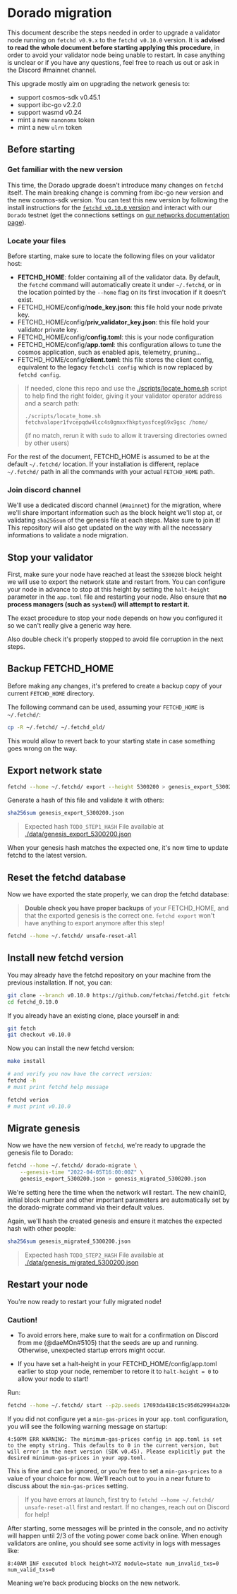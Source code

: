 # Dorado migration

This document describe the steps needed in order to upgrade a validator node running on `fetchd v0.9.x` to the `fetchd v0.10.0` version.
It is **advised to read the whole document before starting applying this procedure**, in order to avoid your validator node being unable to restart.
In case anything is unclear or if you have any questions, feel free to reach us out or ask in the Discord #mainnet channel.

This upgrade mostly aim on upgrading the network genesis to:
- support cosmos-sdk v0.45.1
- support ibc-go v2.2.0
- support wasmd v0.24
- mint a new `nanonomx` token
- mint a new `ulrn` token

## Before starting

### Get familiar with the new version

This time, the Dorado upgrade doesn't introduce many changes on `fetchd` itself. The main breaking change is comming from ibc-go new version and the new cosmos-sdk version. You can test this new version by following the install instructions for the [`fetchd v0.10.0` version](https://github.com/fetchai/fetchd/releases/tag/v0.10.0) and interact with our `Dorado` testnet (get the connections settings on [our networks documentation page](https://docs.fetch.ai/ledger_v2/networks/)). 

### Locate your files

Before starting, make sure to locate the following files on your validator host:

- **FETCHD_HOME**: folder containing all of the validator data. By default, the `fetchd` command will automatically create it under `~/.fetchd`, or in the location pointed by the `--home` flag on its first invocation if it doesn't exist.
- FETCHD_HOME/config/**node_key.json**: this file hold your node private key.
- FETCHD_HOME/config/**priv_validator_key.json**: this file hold your validator private key.
- FETCHD_HOME/config/**config.toml**: this is your node configuration
- FETCHD_HOME/config/**app.toml**: this configuration allows to tune the cosmos application, such as enabled apis, telemetry, pruning...
- FETCHD_HOME/config/**client.toml**: this file stores the client config, equivalent to the legacy `fetchcli config` which is now replaced by `fetchd config`.

> If needed, clone this repo and use the [./scripts/locate_home.sh](./scripts/locate_home.sh) script to help find the right folder, giving it your validator operator address and a search path:
>
> ```
> ./scripts/locate_home.sh fetchvaloper1fvcepqdw4lcc4s0gmxxfhkptyasfceg69x9gsc /home/
> ```
>
> (if no match, rerun it with `sudo` to allow it traversing directories owned by other users)

For the rest of the document, FETCHD_HOME is assumed to be at the default `~/.fetchd/` location. If your installation is different, replace `~/.fetchd/` path in all the commands with your actual `FETCHD_HOME` path.

### Join discord channel

We'll use a dedicated discord channel (`#mainnet`) for the migration, where we'll share important information such as the block height we'll stop at, or validating `sha256sum` of the genesis file at each steps. Make sure to join it! This repository will also get updated on the way with all the necessary informations to validate a node migration.

## Stop your validator

First, make sure your node have reached at least the `5300200` block height we will use to export the network state and restart from. You can configure your node in advance to stop at this height by setting the `halt-height` parameter in the `app.toml` file and restarting your node.
Also ensure that **no process managers (such as `systemd`) will attempt to restart it.**

The exact procedure to stop your node depends on how you configured it so we can't really give a generic way here.

Also double check it's properly stopped to avoid file corruption in the next steps.

## Backup FETCHD_HOME

Before making any changes, it's prefered to create a backup copy of your current `FETCHD_HOME` directory.

The following command can be used, assuming your `FETCHD_HOME` is `~/.fetchd/`:

```bash
cp -R ~/.fetchd/ ~/.fetchd_old/
```

This would allow to revert back to your starting state in case something goes wrong on the way.

## Export network state

```bash
fetchd --home ~/.fetchd/ export --height 5300200 > genesis_export_5300200.json
```

Generate a hash of this file and validate it with others:

```bash
sha256sum genesis_export_5300200.json
```

> Expected hash `TODO_STEP1_HASH`
> File available at [./data/genesis_export_5300200.json](./data/genesis_export_5300200.json)

When your genesis hash matches the expected one, it's now time to update fetchd to the latest version.

## Reset the fetchd database

Now we have exported the state properly, we can drop the fetchd database:

> **Double check you have proper backups** of your FETCHD_HOME, and that the exported genesis is the correct one. `fetchd export` won't have anything to export anymore after this step!

```bash
fetchd --home ~/.fetchd/ unsafe-reset-all
```

## Install new fetchd version

You may already have the fetchd repository on your machine from the previous installation. If not, you can:

```bash
git clone --branch v0.10.0 https://github.com/fetchai/fetchd.git fetchd_0.10.0
cd fetchd_0.10.0
```

If you already have an existing clone, place yourself in and:

```bash
git fetch
git checkout v0.10.0
```

Now you can install the new fetchd version:

```bash
make install

# and verify you now have the correct version:
fetchd -h
# must print fetchd help message

fetchd verion
# must print v0.10.0
```

## Migrate genesis

Now we have the new version of `fetchd`, we're ready to upgrade the genesis file to Dorado:

```bash
fetchd --home ~/.fetchd/ dorado-migrate \
    --genesis-time "2022-04-05T16:00:00Z" \
    genesis_export_5300200.json > genesis_migrated_5300200.json
```

We're setting here the time when the network will restart. 
The new chainID, initial block number and other important parameters are automatically set by the dorado-migrate command via their default values.

Again, we'll hash the created genesis and ensure it matches the expected hash with other people:

```bash
sha256sum genesis_migrated_5300200.json
```

> Expected hash `TODO_STEP2_HASH`
> File available at [./data/genesis_migrated_5300200.json](./data/genesis_migrated_5300200.json)

## Restart your node

You're now ready to restart your fully migrated node!

### Caution!

- To avoid errors here, make sure to wait for a confirmation on Discord from me (@daeMOn#5105) that the seeds are up and running. Otherwise, unexpected startup errors might occur.

- If you have set a halt-height in your FETCHD_HOME/config/app.toml earlier to stop your node, remember to retore it to `halt-height = 0` to allow your node to start!


Run:

```bash
fetchd --home ~/.fetchd/ start --p2p.seeds 17693da418c15c95d629994a320e2c4f51a8069b@connect-fetchhub4.m-v2-london-c.fetch-ai.com:36456,a575c681c2861fe945f77cb3aba0357da294f1f2@connect-fetchhub4.m-v2-london-c.fetch-ai.com:36457,d7cda986c9f59ab9e05058a803c3d0300d15d8da@connect-fetchhub4.m-v2-london-c.fetch-ai.com:36458
```

If you did not configure yet a `min-gas-prices` in your `app.toml` configuration, you will see the following warning message on startup:

```
4:50PM ERR WARNING: The minimum-gas-prices config in app.toml is set to the empty string. This defaults to 0 in the current version, but will error in the next version (SDK v0.45). Please explicitly put the desired minimum-gas-prices in your app.toml.
```

This is fine and can be ignored, or you're free to set a `min-gas-prices` to a value of your choice for now. We'll reach out to you in a near future to discuss about the `min-gas-prices` setting.

> If you have errors at launch, first try to `fetchd --home ~/.fetchd/ unsafe-reset-all` first and restart. If no changes, reach out on Discord for help!

After starting, some messages will be printed in the console, and no activity will happen until 2/3 of the voting power come back online. When enough validators are online, you should see some activity in logs with messages like:

```
8:40AM INF executed block height=XYZ module=state num_invalid_txs=0 num_valid_txs=0
```

Meaning we're back producing blocks on the new network.